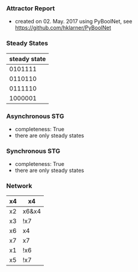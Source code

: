 

### Attractor Report
 * created on 02. May. 2017 using PyBoolNet, see https://github.com/hklarner/PyBoolNet

### Steady States
| steady state |
| ------------ | 
| 0101111      |
| 0110110      |
| 0111110      |
| 1000001      |

### Asynchronous STG
 * completeness: True
 * there are only steady states

### Synchronous STG
 * completeness: True
 * there are only steady states

### Network
| x4      | x4                    |
| ------- | --------------------- |
| x2      | x6&x4 | x2&x6 | x2&x4 |
| x3      | !x7                   |
| x6      | x4 | x3               |
| x7      | x7 | !x2              |
| x1      | !x6                   |
| x5      | !x7 | x2              |

